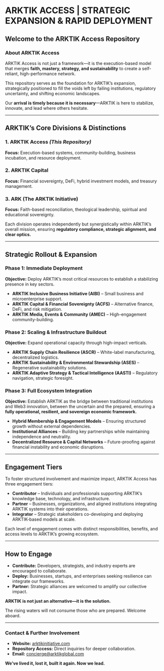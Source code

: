 # **ARKTIK ACCESS | STRATEGIC EXPANSION & RAPID DEPLOYMENT**

## **Welcome to the ARKTIK Access Repository**

### **About ARKTIK Access**
ARKTIK Access is not just a framework—it is the execution-based model that merges **faith, mastery, strategy, and sustainability** to create a self-reliant, high-performance network. 

This repository serves as the foundation for ARKTIK’s expansion, strategically positioned to fill the voids left by failing institutions, regulatory uncertainty, and shifting economic landscapes. 

Our **arrival is timely because it is necessary**—ARKTIK is here to stabilize, innovate, and lead where others hesitate. 

---

## **ARKTIK’s Core Divisions & Distinctions**

### **1. ARKTIK Access** *(This Repository)*
**Focus:** Execution-based systems, community-building, business incubation, and resource deployment.

### **2. ARKTIK Capital**
**Focus:** Financial sovereignty, DeFi, hybrid investment models, and treasury management.

### **3. ARK (The ARKTIK Initiative)**
**Focus:** Faith-based reconciliation, theological leadership, spiritual and educational sovereignty.

Each division operates independently but synergistically within ARKTIK’s overall mission, ensuring **regulatory compliance, strategic alignment, and clear optics.**

---

## **Strategic Rollout & Expansion**

### **Phase 1: Immediate Deployment**
**Objective:** Deploy ARKTIK’s most critical resources to establish a stabilizing presence in key sectors. 
- **ARKTIK Inclusive Business Initiative (AIBI)** – Small business and microenterprise support.
- **ARKTIK Capital & Financial Sovereignty (ACFS)** – Alternative finance, DeFi, and risk mitigation.
- **ARKTIK Media, Events & Community (AMEC)** – High-engagement community-building.

### **Phase 2: Scaling & Infrastructure Buildout**
**Objective:** Expand operational capacity through high-impact verticals.
- **ARKTIK Supply Chain Resilience (ASCR)** – White-label manufacturing, decentralized logistics.
- **ARKTIK Sustainability & Environmental Stewardship (ASES)** – Regenerative sustainability solutions.
- **ARKTIK Adaptive Strategy & Tactical Intelligence (AASTI)** – Regulatory navigation, strategic foresight.

### **Phase 3: Full Ecosystem Integration**
**Objective:** Establish ARKTIK as the bridge between traditional institutions and Web3 innovation, between the uncertain and the prepared, ensuring a **fully operational, resilient, and sovereign economic framework.**
- **Hybrid Membership & Engagement Models** – Ensuring structured growth without external dependencies.
- **Institutional Alliances** – Building key partnerships while maintaining independence and neutrality.
- **Decentralized Resource & Capital Networks** – Future-proofing against financial instability and economic disruptions.

---

## **Engagement Tiers**

To foster structured involvement and maximize impact, ARKTIK Access has three engagement tiers:

- **Contributor** – Individuals and professionals supporting ARKTIK’s knowledge base, technology, and infrastructure.  
- **Partner** – Businesses, organizations, and aligned institutions integrating ARKTIK systems into their operations.  
- **Integrator** – Strategic stakeholders co-developing and deploying ARKTIK-based models at scale.  

Each level of engagement comes with distinct responsibilities, benefits, and access levels to ARKTIK’s growing ecosystem.

---

## **How to Engage**
- **Contribute:** Developers, strategists, and industry experts are encouraged to collaborate.
- **Deploy:** Businesses, startups, and enterprises seeking resilience can integrate our frameworks.
- **Partner:** Strategic alliances are welcomed to amplify our collective impact.

**ARKTIK is not just an alternative—it is the solution.** 

The rising waters will not consume those who are prepared. Welcome aboard. 

---

### **Contact & Further Involvement**
- **Website:** [arktikinitiative.com](https://www.arktikinitiative.com)  
- **Repository Access:** Direct inquiries for deeper collaboration.  
- **Email:** concierge@arktikglobal.com  

**We’ve lived it, lost it, built it again. Now we lead.**


